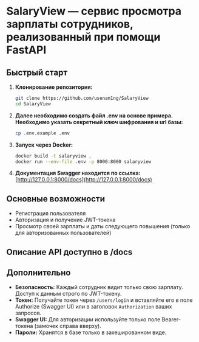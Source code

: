 # SalaryView — сервис просмотра зарплаты сотрудников, реализованный при помощи FastAPI


## Быстрый старт

1. **Клонирование репозитория:**
   ```bash
   git clone https://github.com/usenam1ng/SalaryView
   cd SalaryView
   ```
2. **Далее необходимо создать файл .env на основе примера. Необходимо указать секретный ключ шифрования и url базы:**
   ```bash
   cp .env.example .env
   ```

3. **Запуск через Docker:**
   ```bash
   docker build -t salaryview .
   docker run --env-file .env -p 8000:8000 salaryview
   ```

4. **Документация Swagger находится по ссылка:**
   [http://127.0.0.1:8000/docs](http://127.0.0.1:8000/docs)


## Основные возможности

- Регистрация пользователя
- Авторизация и получение JWT-токена
- Просмотр своей зарплаты и даты следующего повышения (только для авторизованных пользователей)


## Описание API доступно в /docs

## Дополнительно

- **Безопасность:** Каждый сотрудник видит только свою зарплату. Доступ к данным строго по JWT-токену.
- **Токен:** Получайте токен через `/users/login` и вставляйте его в поле Authorize (Swagger UI) или в заголовок `Authorization` ваших запросов.
- **Swagger UI:** Для авторизации используйте только поле Bearer-токена (замочек справа вверху).
- **Пароли:** Хранятся в базе только в захешированном виде.
